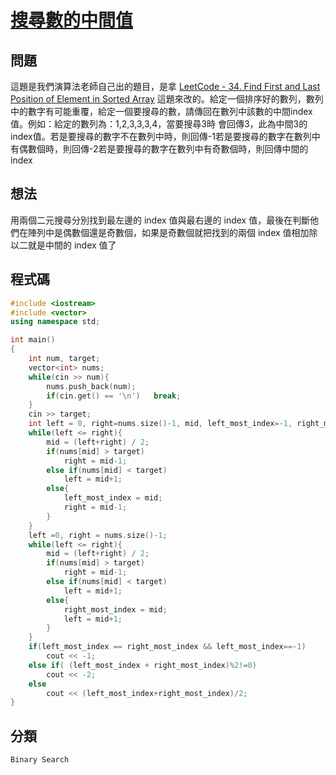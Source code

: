 # [搜尋數的中間值](https://hackmd.io/@wang1234/rJ_YSBGNq#%E7%AC%AC%E4%BA%94%E9%A1%8C%EF%BC%9A%E6%90%9C%E5%B0%8B%E6%95%B8%E7%9A%84%E4%B8%AD%E9%96%93%E5%80%BC)

## 問題
這題是我們演算法老師自己出的題目，是拿 [LeetCode - 34. Find First and Last Position of Element in Sorted Array](https://leetcode.com/problems/find-first-and-last-position-of-element-in-sorted-array/) 這題來改的。給定一個排序好的數列，數列中的數字有可能重覆，給定一個要搜尋的數，請傳回在數列中該數的中間index值。例如：給定的數列為：1,2,3,3,3,4，當要搜尋3時 會回傳3，此為中間3的index值。若是要搜尋的數字不在數列中時，則回傳-1若是要搜尋的數字在數列中有偶數個時，則回傳-2若是要搜尋的數字在數列中有奇數個時，則回傳中間的index

## 想法
用兩個二元搜尋分別找到最左邊的 index 值與最右邊的 index 值，最後在判斷他們在陣列中是偶數個還是奇數個，如果是奇數個就把找到的兩個 index 值相加除以二就是中間的 index 值了


## 程式碼
```cpp
#include <iostream>
#include <vector>
using namespace std;

int main()
{
    int num, target;
    vector<int> nums;
    while(cin >> num){
        nums.push_back(num);
        if(cin.get() == '\n')   break;
    }
    cin >> target;
    int left = 0, right=nums.size()-1, mid, left_most_index=-1, right_most_index=-1;
    while(left <= right){
        mid = (left+right) / 2;
        if(nums[mid] > target)
            right = mid-1;
        else if(nums[mid] < target)
            left = mid+1;
        else{
            left_most_index = mid;
            right = mid-1;
        }
    }
    left =0, right = nums.size()-1;
    while(left <= right){
        mid = (left+right) / 2;
        if(nums[mid] > target)
            right = mid-1;
        else if(nums[mid] < target)
            left = mid+1;
        else{
            right_most_index = mid;
            left = mid+1;
        }
    }
    if(left_most_index == right_most_index && left_most_index==-1)
        cout << -1;
    else if( (left_most_index + right_most_index)%2!=0)
        cout << -2;
    else
        cout << (left_most_index+right_most_index)/2;
}
```



## 分類
`Binary Search`